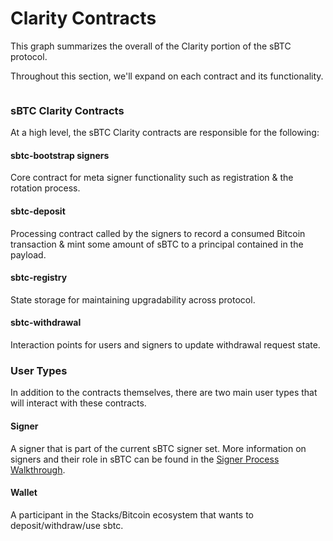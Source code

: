 # Clarity Contracts

This graph summarizes the overall of the Clarity portion of the sBTC protocol.

Throughout this section, we'll expand on each contract and its functionality.

<figure><img src="https://lh7-rt.googleusercontent.com/docsz/AD_4nXe6LEEESrk6Az-iRR5ZeEuqOQvBESKtFvBIjSYPhAjLZ2LpEwM-UOnSWn4b6hFFv0uFnysxL6wO-BVgJaPTAdYUkbvBenJrY8rY-YrGT9CSwqdCl2kuS5ZhNheumR-yBPAOHtccAt1eOD4dU5Zi-14gBgwv?key=uPKXlfIDnNUlnyka_NtgIw" alt=""><figcaption></figcaption></figure>

### sBTC Clarity Contracts

At a high level, the sBTC Clarity contracts are responsible for the following:

#### sbtc-bootstrap signers

Core contract for meta signer functionality such as registration & the rotation process.

#### sbtc-deposit

Processing contract called by the signers to record a consumed Bitcoin transaction & mint some amount of sBTC to a principal contained in the payload.

#### sbtc-registry

State storage for maintaining upgradability across protocol.

#### sbtc-withdrawal

Interaction points for users and signers to update withdrawal request state.

### User Types

In addition to the contracts themselves, there are two main user types that will interact with these contracts.

#### Signer

A signer that is part of the current sBTC signer set. More information on signers and their role in sBTC can be found in the [Signer Process Walkthrough](../walkthroughs/signer-process.md).

#### Wallet

A participant in the Stacks/Bitcoin ecosystem that wants to deposit/withdraw/use sbtc.

